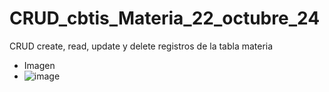 # CRUD_cbtis_Materia_22_octubre_24
CRUD create, read, update y delete registros de la tabla materia
- Imagen
- ![image](https://github.com/user-attachments/assets/32455677-a429-4999-b178-755350b68f15)
